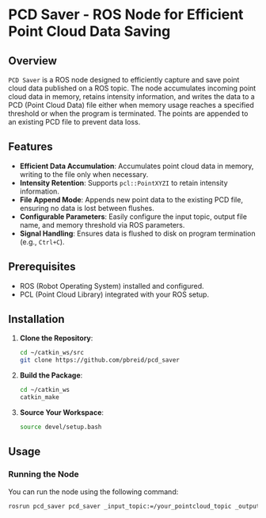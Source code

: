 # PCD Saver - ROS Node for Efficient Point Cloud Data Saving

## Overview

`PCD Saver` is a ROS node designed to efficiently capture and save point cloud data published on a ROS topic. The node accumulates incoming point cloud data in memory, retains intensity information, and writes the data to a PCD (Point Cloud Data) file either when memory usage reaches a specified threshold or when the program is terminated. The points are appended to an existing PCD file to prevent data loss.

## Features

- **Efficient Data Accumulation**: Accumulates point cloud data in memory, writing to the file only when necessary.
- **Intensity Retention**: Supports `pcl::PointXYZI` to retain intensity information.
- **File Append Mode**: Appends new point data to the existing PCD file, ensuring no data is lost between flushes.
- **Configurable Parameters**: Easily configure the input topic, output file name, and memory threshold via ROS parameters.
- **Signal Handling**: Ensures data is flushed to disk on program termination (e.g., `Ctrl+C`).

## Prerequisites

- ROS (Robot Operating System) installed and configured.
- PCL (Point Cloud Library) integrated with your ROS setup.

## Installation

1. **Clone the Repository**:
    ```bash
    cd ~/catkin_ws/src
    git clone https://github.com/pbreid/pcd_saver
    ```

2. **Build the Package**:
    ```bash
    cd ~/catkin_ws
    catkin_make
    ```

3. **Source Your Workspace**:
    ```bash
    source devel/setup.bash
    ```

## Usage

### Running the Node

You can run the node using the following command:

```bash
rosrun pcd_saver pcd_saver _input_topic:=/your_pointcloud_topic _output_file:=/path/to/output.pcd _max_points:=1000000
